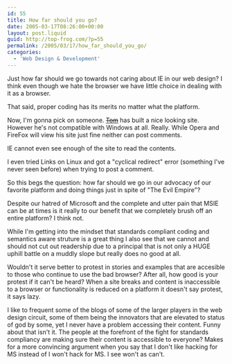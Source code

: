 ```yaml
---
id: 55
title: How far should you go?
date: 2005-03-17T08:26:00+00:00
layout: post.liquid
guid: http://top-frog.com/?p=55
permalink: /2005/03/17/how_far_should_you_go/
categories:
  - 'Web Design & Development'
---
```

Just how far should we go towards not caring about IE in our web design? I think even though we hate the browser we have little choice in dealing with it as a browser. 

That said, proper coding has its merits no matter what the platform.

Now, I'm gonna pick on someone. ~~[Tom](http://www.milkbasilica.com)~~ has built a nice looking site. However he's not compatible with Windows at all. Really. While Opera and FireFox will view his site just fine neither can post comments. 

IE cannot even see enough of the site to read the contents.

I even tried Links on Linux and got a "cyclical redirect" error (something I've never seen before) when trying to post a comment.

So this begs the question: how far should we go in our advocacy of our favorite platform and doing things just in spite of "The Evil Empire"?

Despite our hatred of Microsoft and the complete and utter pain that MSIE can be at times is it really to our benefit that we completely brush off an entire platform? I think not. 

While I'm getting into the mindset that standards compliant coding and semantics aware struture is a great thing I also see that we cannot and should not cut out readership due to a principal that is not only a HUGE uphill battle on a muddly slope but really does no good at all.

Wouldn't it serve better to protest in stories and examples that are accesible to those who continue to use the bad browser? After all, how good is your protest if it can't be heard? When a site breaks and content is inaccessible to a browser or functionality is reduced on a platform it doesn't say protest, it says lazy.

I like to frequent some of the blogs of some of the larger players in the web design circuit, some of them being the innovators that are elevated to status of god by some, yet I never have a problem accessing their content. Funny about that isn't it. The people at the forefront of the fight for standards compliancy are making sure their content is accessible to everyone? Makes for a more convincing argument when you say that I don't like hacking for MS instead of I won't hack for MS. I see won't as can't.
